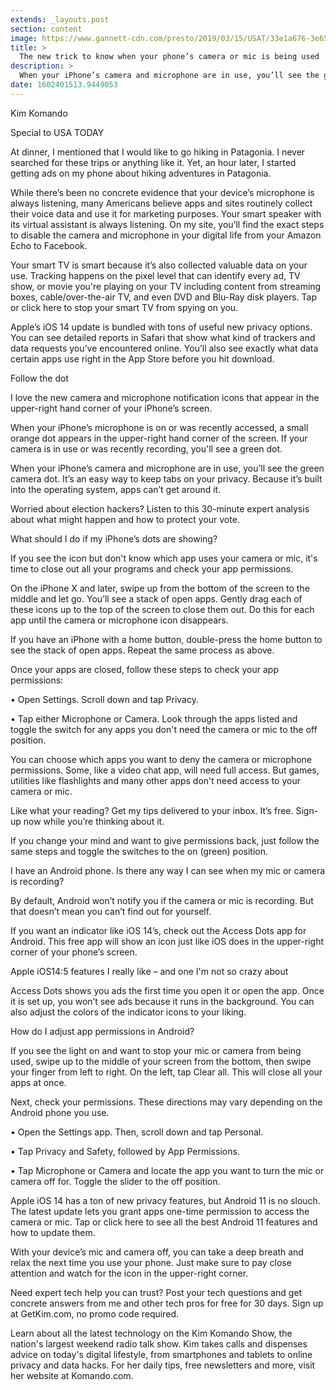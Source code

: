 ```yaml
--- 
extends: _layouts.post 
section: content 
image: https://www.gannett-cdn.com/presto/2019/03/15/USAT/33e1a676-3e65-49d1-95f6-76c1fd4e84ad-ios12_iphonexs-ar-lego-09172018.jpg?crop=1631,917,x0,y0&width=1631&height=917&format=pjpg&auto=webp 
title: > 
  The new trick to know when your phone’s camera or mic is being used 
description: > 
  When your iPhone’s camera and microphone are in use, you’ll see the green camera dot.If you see the icon but don't know which app uses your camera or mic, it's time to close out all your programs and check your app permissions.If you have an iPhone with a home button, double-press the home button to see the stack of open apps.Once your apps are closed, follow these steps to check your app permissions:• Open Settings.• Tap Microphone or Camera and locate the app you want to turn the mic or camera off for. 
date: 1602401513.9449053 
--- 
```

Kim Komando

Special to USA TODAY

At dinner, I mentioned that I would like to go hiking in Patagonia. I never searched for these trips or anything like it. Yet, an hour later, I started getting ads on my phone about hiking adventures in Patagonia.

While there’s been no concrete evidence that your device’s microphone is always listening, many Americans believe apps and sites routinely collect their voice data and use it for marketing purposes. Your smart speaker with its virtual assistant is always listening. On my site, you’ll find the exact steps to disable the camera and microphone in your digital life from your Amazon Echo to Facebook.

Your smart TV is smart because it’s also collected valuable data on your use. Tracking happens on the pixel level that can identify every ad, TV show, or movie you're playing on your TV including content from streaming boxes, cable/over-the-air TV, and even DVD and Blu-Ray disk players. Tap or click here to stop your smart TV from spying on you.

Apple’s iOS 14 update is bundled with tons of useful new privacy options. You can see detailed reports in Safari that show what kind of trackers and data requests you’ve encountered online. You’ll also see exactly what data certain apps use right in the App Store before you hit download.

Follow the dot

I love the new camera and microphone notification icons that appear in the upper-right hand corner of your iPhone’s screen.

When your iPhone’s microphone is on or was recently accessed, a small orange dot appears in the upper-right hand corner of the screen. If your camera is in use or was recently recording, you'll see a green dot.

When your iPhone’s camera and microphone are in use, you’ll see the green camera dot. It’s an easy way to keep tabs on your privacy. Because it’s built into the operating system, apps can’t get around it.

Worried about election hackers? Listen to this 30-minute expert analysis about what might happen and how to protect your vote.

What should I do if my iPhone’s dots are showing?

If you see the icon but don't know which app uses your camera or mic, it's time to close out all your programs and check your app permissions.

On the iPhone X and later, swipe up from the bottom of the screen to the middle and let go. You’ll see a stack of open apps. Gently drag each of these icons up to the top of the screen to close them out. Do this for each app until the camera or microphone icon disappears.

If you have an iPhone with a home button, double-press the home button to see the stack of open apps. Repeat the same process as above.

Once your apps are closed, follow these steps to check your app permissions:

• Open Settings. Scroll down and tap Privacy.

• Tap either Microphone or Camera. Look through the apps listed and toggle the switch for any apps you don't need the camera or mic to the off position.

You can choose which apps you want to deny the camera or microphone permissions. Some, like a video chat app, will need full access. But games, utilities like flashlights and many other apps don't need access to your camera or mic.

Like what your reading? Get my tips delivered to your inbox. It’s free. Sign-up now while you’re thinking about it.

If you change your mind and want to give permissions back, just follow the same steps and toggle the switches to the on (green) position.

I have an Android phone. Is there any way I can see when my mic or camera is recording?

By default, Android won’t notify you if the camera or mic is recording. But that doesn’t mean you can’t find out for yourself.

If you want an indicator like iOS 14’s, check out the Access Dots app for Android. This free app will show an icon just like iOS does in the upper-right corner of your phone’s screen.

Apple iOS14:5 features I really like – and one I'm not so crazy about

Access Dots shows you ads the first time you open it or open the app. Once it is set up, you won’t see ads because it runs in the background. You can also adjust the colors of the indicator icons to your liking.

How do I adjust app permissions in Android?

If you see the light on and want to stop your mic or camera from being used, swipe up to the middle of your screen from the bottom, then swipe your finger from left to right. On the left, tap Clear all. This will close all your apps at once.

Next, check your permissions. These directions may vary depending on the Android phone you use.

• Open the Settings app. Then, scroll down and tap Personal.

• Tap Privacy and Safety, followed by App Permissions.

• Tap Microphone or Camera and locate the app you want to turn the mic or camera off for. Toggle the slider to the off position.

Apple iOS 14 has a ton of new privacy features, but Android 11 is no slouch. The latest update lets you grant apps one-time permission to access the camera or mic. Tap or click here to see all the best Android 11 features and how to update them.

With your device’s mic and camera off, you can take a deep breath and relax the next time you use your phone. Just make sure to pay close attention and watch for the icon in the upper-right corner.

Need expert tech help you can trust? Post your tech questions and get concrete answers from me and other tech pros for free for 30 days. Sign up at GetKim.com, no promo code required.

Learn about all the latest technology on the Kim Komando Show, the nation's largest weekend radio talk show. Kim takes calls and dispenses advice on today's digital lifestyle, from smartphones and tablets to online privacy and data hacks. For her daily tips, free newsletters and more, visit her website at Komando.com.